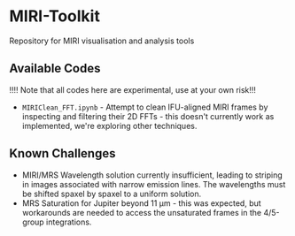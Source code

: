 # MIRI-Toolkit
Repository for MIRI visualisation and analysis tools

## Available Codes
!!!! Note that all codes here are experimental, use at your own risk!!!

* `MIRIClean_FFT.ipynb` - Attempt to clean IFU-aligned MIRI frames by inspecting and filtering their 2D FFTs - this doesn't currently work as implemented, we're exploring other techniques.


## Known Challenges

* MIRI/MRS Wavelength solution currently insufficient, leading to striping in images associated with narrow emission lines.  The wavelengths must be shifted spaxel by spaxel to a uniform solution.
* MRS Saturation for Jupiter beyond 11 µm - this was expected, but workarounds are needed to access the unsaturated frames in the 4/5-group integrations.
